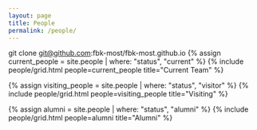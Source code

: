 ```yaml
---
layout: page
title: People
permalink: /people/
---
```

git clone git@github.com:fbk-most/fbk-most.github.io
{% assign current_people = site.people | where: "status", "current" %}
{% include people/grid.html people=current_people title="Current Team" %}

{% assign visiting_people = site.people | where: "status", "visitor" %}
{% include people/grid.html people=visiting_people title="Visiting" %}

{% assign alumni = site.people | where: "status", "alumni" %}
{% include people/grid.html people=alumni title="Alumni" %}
